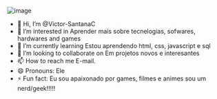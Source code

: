 
![image](https://github.com/user-attachments/assets/406288c8-da96-4ecc-9cbd-5f89d319a15b)

- 👋 Hi, I’m @Victor-SantanaC
- 👀 I’m interested in Aprender mais sobre tecnelogias, sofwares, hardwares and games
- 🌱 I’m currently learning Estou aprendendo html, css, javascript e sql
- 💞️ I’m looking to collaborate on Em projetos novos e interesantes 
- 📫 How to reach me E-mail.
- 😄 Pronouns: Ele
- ⚡ Fun fact: Eu sou apaixonado por games, filmes e animes sou um nerd/geek!!!!!

<!---
Victor-SantanaC/Victor-SantanaC is a ✨ special ✨ repository because its `README.md` (this file) appears on your GitHub profile.
You can click the Preview link to take a look at your changes.
--->
